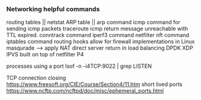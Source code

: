 ### Networking helpful commands
routing tables || netstat
ARP table || arp command
icmp command for sending icmp packets
traceroute
icmp return message unreachable with TTL expired.
conntrack command
iperf3 command
netfilter
nft command
iptables command
routing hooks allow for firewall implementations in Linux
masqurade —> apply NAT
direct server return in load balancing
DPDK
XDP
IPVS built on top of netfilter
P4

processes using a port
lsof -n -i4TCP:9022 | grep LISTEN

TCP connection closing https://www.freesoft.org/CIE/Course/Section4/11.htm
short lived ports https://www.ncftp.com/ncftpd/doc/misc/ephemeral_ports.html
